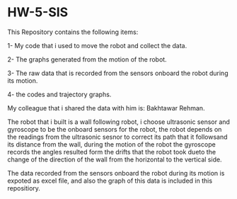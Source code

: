 # HW-5-SIS

This Repository contains the following items:

1- My code that i used to move the robot and collect the data.

2- The graphs generated from the motion of the robot.

3- The raw data that is recorded  from the sensors onboard the robot during its motion.

4- the codes and trajectory graphs.

My colleague that i shared the data with him is: Bakhtawar Rehman.

The robot that i built is a wall following robot, i choose ultrasonic sensor and gyroscope to be the onboard sensors for the robot, the robot depends on the readings from the ultrasonic sesnor to correct its path that it followsand its distance from the wall, during the motion of the robot the gyroscope records the angles resulted form the drifts that the robot took dueto the change of the direction of the wall from the horizontal to the vertical side.

The data recorded from the sensors onboard the robot during its motion is expoted as excel file, and also the graph of this data is included in this repositiory.




